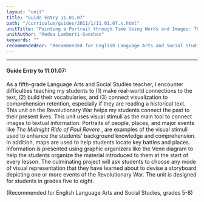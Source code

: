 ```yaml
---
layout: "unit"
title: "Guide Entry 11.01.07"
path: "/curriculum/guides/2011/1/11.01.07.x.html"
unitTitle: "Painting a Portrait through Time Using Words and Images: The Revolutionary War"
unitAuthor: "Medea Lamberti-Sanchez"
keywords: ""
recommendedFor: "Recommended for English Language Arts and Social Studies, grades 5-8"
---
```

<body>
<hr/>
<h4>
Guide Entry to 11.01.07:
</h4>
<p>
As a fifth-grade Language Arts and Social Studies teacher, I encounter difficulties teaching my students to (1) make real-world connections to the text, (2) build their vocabularies, and (3) connect visualization to comprehension retention, especially if they are reading a historical text. This unit on the Revolutionary War helps my students connect the past to their present lives. This unit uses visual stimuli as the main tool to connect images to textual information. Portraits of people, places, and major events like
<i>
The Midnight Ride of Paul Revere
</i>
, are examples of the visual stimuli used to enhance the students' background knowledge and comprehension. In addition, maps are used to help students locate key battles and places. Information is presented using graphic organizers like the Venn diagram to help the students organize the material introduced to them at the start of every lesson. The culminating project will ask students to choose any mode of visual representation that they have learned about to devise a storyboard depicting one or more events of the Revolutionary War. The unit is designed for students in grades five to eight.
</p>
<p>
(Recommended for English Language Arts and Social Studies, grades 5-8)
</p>
</body>